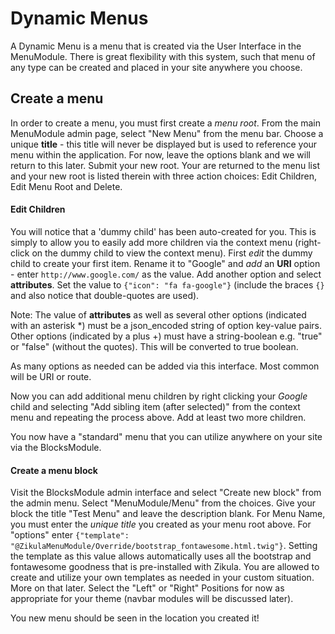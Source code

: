 Dynamic Menus
=============

A Dynamic Menu is a menu that is created via the User Interface in the MenuModule. There is 
great flexibility with this system, such that menu of any type can be created and placed in your
site anywhere you choose.

Create a menu
-------------

In order to create a menu, you must first create a *menu root*. From the main MenuModule admin
page, select "New Menu" from the menu bar. Choose a unique **title** - this title will never be
displayed but is used to reference your menu within the application. For now, leave the options
blank and we will return to this later. Submit your new root. Your are returned to the menu list
and your new root is listed therein with three action choices: Edit Children, Edit Menu Root
and Delete.

#### Edit Children

You will notice that a 'dummy child' has been auto-created for you. This is simply to allow
you to easily add more children via the context menu (right-click on the dummy child to view
the context menu). First *edit* the dummy child to create your first item. Rename it to "Google"
and *add* an **URI** option - enter `http://www.google.com/` as the value. Add another option
and select **attributes**. Set the value to `{"icon": "fa fa-google"}` (include the braces `{}`
and also notice that double-quotes are used).

Note: The value of **attributes** as well as several other options (indicated with an asterisk *)
must be a json_encoded string of option key-value pairs. Other options (indicated by a plus +)
must have a string-boolean e.g. "true" or "false" (without the quotes). This will be converted
to true boolean.

As many options as needed can be added via this interface. Most common will be URI or route.

Now you can add additional menu children by right clicking your *Google* child and selecting
"Add sibling item (after selected)" from the context menu and repeating the process above. Add
at least two more children.

You now have a "standard" menu that you can utilize anywhere on your site via the BlocksModule.

#### Create a menu block

Visit the BlocksModule admin interface and select "Create new block" from the admin menu. Select
"MenuModule/Menu" from the choices. Give your block the title "Test Menu" and leave the
description blank. For Menu Name, you must enter the *unique title* you created as your menu
root above. For "options" enter
`{"template": "@ZikulaMenuModule/Override/bootstrap_fontawesome.html.twig"}`.
Setting the template as this value allows automatically uses all the bootstrap and fontawesome
goodness that is pre-installed with Zikula. You are allowed to create and utilize your own
templates as needed in your custom situation. More on that later. Select the "Left" or "Right"
Positions for now as appropriate for your theme (navbar modules will be discussed later).

You new menu should be seen in the location you created it!
